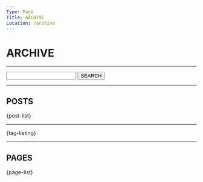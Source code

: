 ```yaml
---
Type: Page
Title: ARCHIVE
Location: /archive
---
```


# ARCHIVE

---

<form action="/" method="get" class="search">
<label for="search"></label>
<input type="text" name="search">
<button type="submit">SEARCH</button>
</form>

---

## POSTS

{post-list}

---

{tag-listing}

---

## PAGES

{page-list}
